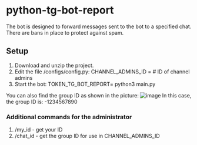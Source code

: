 # python-tg-bot-report

The bot is designed to forward messages sent to the bot to a specified chat. There are bans in place to protect against spam.

## Setup

1. Download and unzip the project.
2. Edit the file /configs/config.py:
   CHANNEL_ADMINS_ID = <your group or supergroup chat_id>  # ID of channel admins
3. Start the bot:
   TOKEN_TG_BOT_REPORT=<token> python3 main.py

You can also find the group ID as shown in the picture:
![image](https://github.com/Anton293/python-tg-bot-report/assets/75950532/bbc889ab-b407-492e-855f-83396a5b1600)
In this case, the group ID is: -1234567890

### Additional commands for the administrator

1. /my_id - get your ID
2. /chat_id - get the group ID for use in CHANNEL_ADMINS_ID

